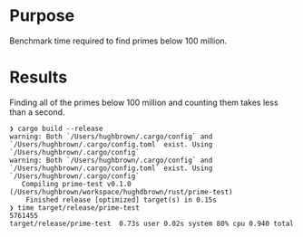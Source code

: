 # Purpose
Benchmark time required to find primes below 100 million.

# Results
Finding all of the primes below 100 million and counting them takes less than a second.
```
❯ cargo build --release
warning: Both `/Users/hughbrown/.cargo/config` and `/Users/hughbrown/.cargo/config.toml` exist. Using `/Users/hughbrown/.cargo/config`
warning: Both `/Users/hughbrown/.cargo/config` and `/Users/hughbrown/.cargo/config.toml` exist. Using `/Users/hughbrown/.cargo/config`
   Compiling prime-test v0.1.0 (/Users/hughbrown/workspace/hughdbrown/rust/prime-test)
    Finished release [optimized] target(s) in 0.15s
❯ time target/release/prime-test
5761455
target/release/prime-test  0.73s user 0.02s system 80% cpu 0.940 total
```
